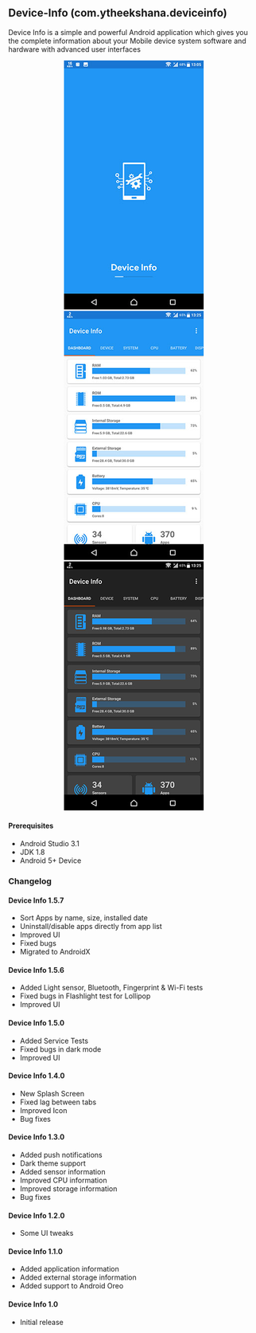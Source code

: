## Device-Info (com.ytheekshana.deviceinfo)
Device Info is a simple and powerful Android application which gives you the complete information about your Mobile device system software and hardware with advanced user interfaces

<p align="center">
    <img src="app/src/main/res/drawable/device_info1.jpg" />
    <img src="app/src/main/res/drawable/device_info2.jpg" />
    <img src="app/src/main/res/drawable/device_info3.jpg" />
</p>

#### Prerequisites
- Android Studio 3.1
- JDK 1.8
- Android 5+ Device

### Changelog
#### Device Info 1.5.7
- Sort Apps by name, size, installed date
- Uninstall/disable apps directly from app list
- Improved UI
- Fixed bugs
- Migrated to AndroidX

#### Device Info 1.5.6
- Added Light sensor, Bluetooth, Fingerprint & Wi-Fi tests
- Fixed bugs in Flashlight test for Lollipop
- Improved UI

#### Device Info 1.5.0
- Added Service Tests
- Fixed bugs in dark mode
- Improved UI

#### Device Info 1.4.0
- New Splash Screen
- Fixed lag between tabs
- Improved Icon
- Bug fixes

#### Device Info 1.3.0
- Added push notifications
- Dark theme support
- Added sensor information
- Improved CPU information
- Improved storage information
- Bug fixes

#### Device Info 1.2.0
- Some UI tweaks

#### Device Info 1.1.0
- Added application information
- Added external storage information
- Added support to Android Oreo

#### Device Info 1.0
- Initial release
